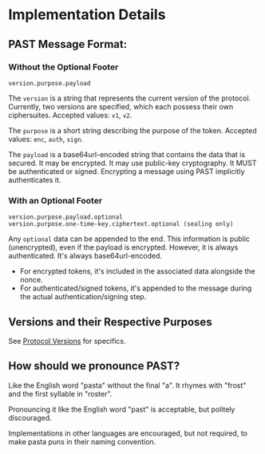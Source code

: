 # Implementation Details

## PAST Message Format:

### Without the Optional Footer

```
version.purpose.payload
```

The `version` is a string that represents the current version of the protocol. Currently,
two versions are specified, which each possess their own ciphersuites. Accepted values:
`v1`, `v2`.

The `purpose` is a short string describing the purpose of the token. Accepted values:
`enc`, `auth`, `sign`.

The `payload` is a base64url-encoded string that contains the data that is secured. It may be
encrypted. It may use public-key cryptography. It MUST be authenticated or signed. Encrypting
a message using PAST implicitly authenticates it.

### With an Optional Footer

```
version.purpose.payload.optional
version.purpose.one-time-key.ciphertext.optional (sealing only)
```

Any `optional` data can be appended to the end. This information is public (unencrypted), even
if the payload is encrypted. However, it is always authenticated. It's always base64url-encoded.

 * For encrypted tokens, it's included in the associated data alongside the nonce.
 * For authenticated/signed tokens, it's appended to the message during the actual
   authentication/signing step.

## Versions and their Respective Purposes

See [Protocol Versions](01-Protocol-Versions) for specifics.

## How should we pronounce PAST?

Like the English word "pasta" without the final "a". It rhymes with "frost"
and the first syllable in "roster".

Pronouncing it like the English word "past" is acceptable, but
politely discouraged.

Implementations in other languages are encouraged, but not required,
to make pasta puns in their naming convention.

